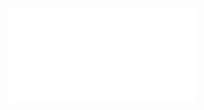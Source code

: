 
<!-- <iframe src="{{site.baseurl | prepend: site.url}}img/interactiveOnly.html" style="width: 500px; height: 130px; border: 0px"></iframe> -->

<iframe src="{{site.baseurl | prepend: site.url}}img/interactiveOnly.html" style="border: 0px"></iframe>

<!-- <iframe src="{{site.baseurl | prepend: site.url}}img/interactiveOnly.html"></iframe>  -->


<!-- a normal html comment -->
<!-- <iframe src="http://www.javarepl.com/embed.html" style="width: 500px; height: 130px; border: 0px"></iframe>  -->
